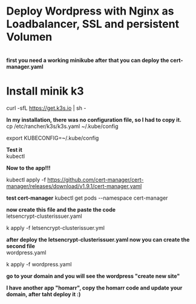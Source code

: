 <h1><strong>Deploy Wordpress with Nginx as Loadbalancer, SSL and persistent Volumen</strong></h1><br>
<strong>first you need a working minikube after that you can deploy the cert-manager.yaml</strong><br>

<h1>Install minik k3</h1>

curl -sfL https://get.k3s.io | sh -

<strong>In my installation, there was no configuration file, so I had to copy it.</strong><br>
cp /etc/rancher/k3s/k3s.yaml ~/.kube/config

export KUBECONFIG=~/.kube/config

<strong>Test it</strong><br>
kubectl

<strong>Now to the app!!!</strong>

kubectl apply -f https://github.com/cert-manager/cert-manager/releases/download/v1.9.1/cert-manager.yaml

<strong>test cert-manager</strong>
kubectl get pods --namespace cert-manager

<strong>now create this file and the paste the code</strong><br>
letsencrypt-clusterissuer.yaml

k apply -f letsencrypt-clusterissuer.yml

<strong>after deploy the letsencrypt-clusterissuer.yaml now you can create the second file</strong><br>
wordpress.yaml

k apply -f wordpress.yaml

<strong>go to your domain and you will see the wordpress "create new site"</strong>

<strong>I have another app "homarr", copy the homarr code and update your domain, after taht deploy it :)</strong>
